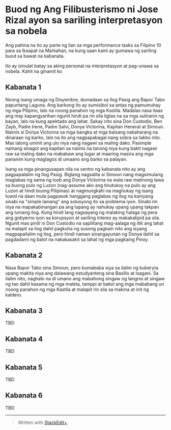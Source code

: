 # Buod ng Ang Filibusterismo ni Jose Rizal ayon sa sariling interpretasyon sa nobela

Ang pahina na ito ay parte ng ilan sa mga performance tasks sa Filipino 10 para sa Ikaapat na Markahan, na kung saan kami ay gumawa ng sariling buod sa bawat na kabanata.

<!-- TODO Translate:
This is written based on my personal interpretation and understanding of the novel. Although I used
-->

Ito ay isinulat batay sa aking personal na interpretasyon at pag-unawa sa nobela. Kahit na ginamit ko

## Kabanata 1

Noong isang umaga ng Disyembre, dumadaan sa Ilog Pasig ang Bapor Tabo papuntang Laguna. Ang barkong ito ay sumisibol sa antas ng pamumuhay ng mga Pilipino, lalo na noong panahon ng mga Kastila. Madalas nasa itaas ang may kapangyarihan ngunit hindi pa rin sila ligtas na sa mga suliranin ng bayan, lalo na kung apektado ang lahat. Sakay nito sina Don Custodio, Ben Zayb, Padre Irene, Padre Salvi, Donya Victorina, Kapitan Heneral at Simoun. Naiinis si Donya Victorina sa mga bangka at mga balsang nakaharang na dinaraan ng barko, lalo na ito ang nagpapabagal nang sobra sa takbo nito. Mas lalong uminit ang ulo niya nang nagawi sa maling dako. Pasimple namang sinagot ang kapitan sa naiinis na tanong niya kung bakit nagawi raw sa maling dako na mababaw ang lugar at maaring masira ang mga pananim kung maglagos di umaano ang barko sa palayan.

Isang sa mga pinangusapan nila na sentro ng kabanata nito ay ang pagpapalalim ng Ilog Pasig. Biglang nagsalita si Simoun nang magsimulang maglabas ng sama ng loob ang Donya Victorina na wala raw matinong lawa sa buong pulo ng Luzon (nag-assume ako ang tinutukoy na pulo ay ang Luzon at hindi buong Pilipinas) at nagmungkahi na maghukay ng isang tuwid na daan mula pagpasok hanggang paglabas ng ilog na kaniyang sinabi na "simple lamang" ang solusyong ito sa problema iyon. Sinabi rin niya na mapakabinangan pa ang lupang ay nahukay upang upang takpan ang lumang ilog. Kung hindi lang nagsayang ng malaking halaga ng pera ang gobyerno iyon sa korupsyon at sariling interes ay makakatipid pa sila. Ngunit mas pinili ni Don Custodio na sapilitang mag-aalaga ng itik ang lahat na malapit sa ilog dahil pagkuha ng susong pagkain nito ang isyang magpapailalim ng ilog, pero hindi naman sinangayunan ng Donya dahil sa pagdadami ng balot na nakakasakit sa lahat ng mga pagkaing Pinoy.

## Kabanata 2

Nasa Bapor Tabo sina Simoun, pero bumababa siya sa ilalim ng kuberyta upang makita niya ang dalawang estudyanteng sina Basillo at Isagani. Sa ilalim nito, naghalo na di umano ang mabahong singaw ng langnis at singaw ng tao dahil kasama ng mga maleta, tamppi at bakol ang mga mababang uri noong panahon ng mga Kastila at malapit rin sila sa makina at init ng kaldero. 

## Kabanata 3

TBD

## Kabanata 4

TBD

## Kabanata 5

TBD

## Kabanata 6

TBD

---
> Written with [StackEdit+](https://stackedit.net/).
<!--stackedit_data:
eyJwcm9wZXJ0aWVzIjoiZXh0ZW5zaW9uczpcbiAgcHJlc2V0Oi
BnZm1cbiAgZW1vamk6XG4gICAgc2hvcnRjdXRzOiB0cnVlXG4i
LCJoaXN0b3J5IjpbMTIxODgwMjAyMiw4NTU0NTQ2MDgsNDE2Mz
c5MjhdfQ==
-->